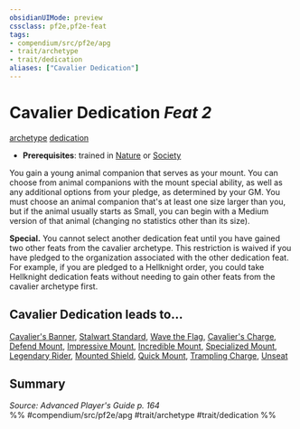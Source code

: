 ```yaml
---
obsidianUIMode: preview
cssclass: pf2e,pf2e-feat
tags:
- compendium/src/pf2e/apg
- trait/archetype
- trait/dedication
aliases: ["Cavalier Dedication"]
---
```

# Cavalier Dedication  *Feat 2*  
[archetype](/rules/traits/archetype.md)  [dedication](/rules/traits/dedication.md)  

- **Prerequisites**: trained in [Nature](/compendium/skills.md#Nature) or [Society](/compendium/skills.md#Society)

You gain a young animal companion that serves as your mount. You can choose from animal companions with the mount special ability, as well as any additional options from your pledge, as determined by your GM. You must choose an animal companion that's at least one size larger than you, but if the animal usually starts as Small, you can begin with a Medium version of that animal (changing no statistics other than its size).

**Special.** You cannot select another dedication feat until you have gained two other feats from the cavalier archetype. This restriction is waived if you have pledged to the organization associated with the other dedication feat. For example, if you are pledged to a Hellknight order, you could take Hellknight dedication feats without needing to gain other feats from the cavalier archetype first.

## Cavalier Dedication leads to...

[Cavalier's Banner](/compendium/feats/cavaliers-banner-apg.md), [Stalwart Standard](/compendium/feats/stalwart-standard-lokl.md), [Wave the Flag](/compendium/feats/wave-the-flag-lokl.md), [Cavalier's Charge](/compendium/feats/cavaliers-charge-apg.md), [Defend Mount](/compendium/feats/defend-mount-apg.md), [Impressive Mount](/compendium/feats/impressive-mount-apg.md), [Incredible Mount](/compendium/feats/incredible-mount-apg.md), [Specialized Mount](/compendium/feats/specialized-mount-apg.md), [Legendary Rider](/compendium/feats/legendary-rider-apg.md), [Mounted Shield](/compendium/feats/mounted-shield-apg.md), [Quick Mount](/compendium/feats/quick-mount-apg.md), [Trampling Charge](/compendium/feats/trampling-charge-apg.md), [Unseat](/compendium/feats/unseat-apg.md)

## Summary

*Source: Advanced Player's Guide p. 164*  
%% #compendium/src/pf2e/apg #trait/archetype #trait/dedication %%